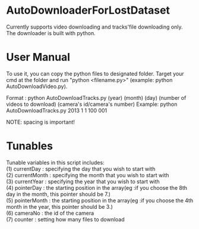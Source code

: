 # AutoDownloaderForLostDataset
Currently supports video downloading and tracks'file downloading only. The downloader is built with python.

# User Manual
To use it, you can copy the python files to designated folder. Target your cmd at the folder and run "python <filename.py>" (example: python AutoDownloadVideo.py).  
  
Format : python AutoDownloadTracks.py (year) (month) (day) (number of videos to download) (camera's id/camera's number) 
Example: python AutoDownloadTracks.py 2013 1 1 100 001 
  
NOTE: spacing is important!  
# Tunables
Tunable variables in this script includes:  
(1) currentDay : specifying the day that you wish to start with  
(2) currentMonth : specifying the month that you wish to start with  
(3) currentYear : specifying the year that you wish to start with  
(4) pointerDay : the starting position in the array(eg :if you choose the 8th day in the month, this pointer should be 7.)  
(5) pointerMonth : the starting position in the array(eg :if you choose the 4th month in the year, this pointer should be 3.)  
(6) cameraNo : the id of the camera  
(7) counter : setting how many files to download  


